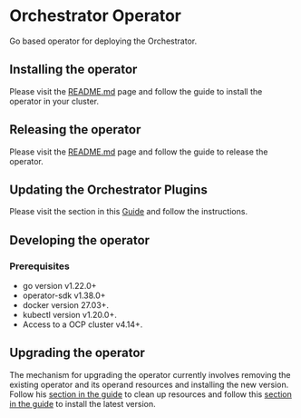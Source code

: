 # Orchestrator Operator

Go based operator for deploying the Orchestrator.

## Installing the operator

Please visit the [README.md](https://github.com/rhdhorchestrator/orchestrator-go-operator/blob/main/docs/README.md)
page and follow the guide to install the operator in your cluster.

## Releasing the operator

Please visit
the [README.md](https://github.com/rhdhorchestrator/orchestrator-go-operator/blob/main/docs/operator-release/operator-release.md)
page and follow the guide to release the operator.

## Updating the Orchestrator Plugins

Please visit the section in
this [Guide](https://github.com/rhdhorchestrator/orchestrator-go-operator/blob/main/docs/operator-release/operator-release.md#update-the-orchestrator-plugin-if-needed)
and follow the instructions.

## Developing the operator

### Prerequisites

- go version v1.22.0+
- operator-sdk v1.38.0+
- docker version 27.03+.
- kubectl version v1.20.0+.
- Access to a OCP cluster v4.14+.

## Upgrading the operator

The mechanism for upgrading the operator currently involves removing the existing operator and its operand resources and
installing the new version.
Follow
his [section in the guide](https://github.com/rhdhorchestrator/orchestrator-go-operator/tree/main/docs/main#cleanup) to
clean up resources and follow
this [section in the guide](https://github.com/rhdhorchestrator/orchestrator-go-operator/tree/main/docs/main#installing-the-orchestrator-go-operator)
to install the latest version.


